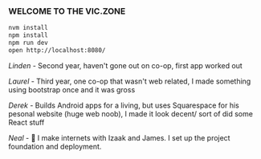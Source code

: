 ### WELCOME TO THE VIC.ZONE

```bash
nvm install
npm install
npm run dev
open http://localhost:8080/
```


*Linden* - Second year, haven't gone out on co-op, first app worked out 

*Laurel* - Third year, one co-op that wasn't web related, I made something using bootstrap once and it was gross

*Derek* - Builds Android apps for a living, but uses Squarespace for his pesonal website (huge web noob), I made it look decent/ sort of did some React stuff

*Neal* - 😬 I make internets with Izaak and James. I set up the project foundation and deployment.

